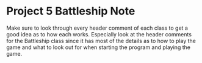 # Project 5 Battleship Note

Make sure to look through every header comment of each class to get a good idea as to how each works. Especially look at the header comments for the Battleship class since it has most of the details as to how to play the game and what to look out for when starting the program and playing the game.



